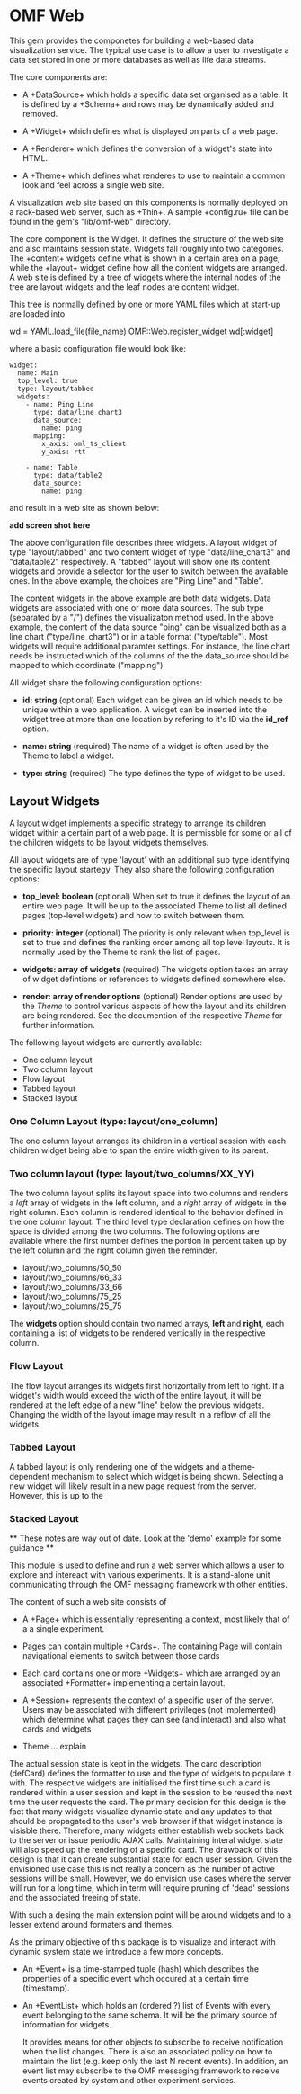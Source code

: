 # OMF Web

This gem provides the componetes for building a web-based data visualization service. 
The typical use case is to allow a user to investigate a data set stored in one or more databases
as well as life data streams.

The core components are:

* A +DataSource+ which holds a specific data set organised as a table. It is defined
by a +Schema+ and rows may be dynamically added and removed.
  
* A +Widget+ which defines what is displayed on parts of a web page. 

* A +Renderer+ which defines the conversion of a widget's state into HTML.

* A +Theme+ which defines what renderes to use to maintain a common look and feel
across a single web site.

A visualization web site based on this components is normally deployed on a rack-based
web server, such as +Thin+. A sample +config.ru+ file can be found in the gem's
"lib/omf-web" directory.

The core component is the Widget. It defines the structure of the web site and also maintains
session state. Widgets fall roughly into two categories. The +content+ widgets define what is 
shown in a certain area on a page, while the +layout+ widget define how all the content widgets
are arranged. A web site is defined by a tree of widgets where the internal nodes of the tree are layout 
widgets and the leaf nodes are content widget.

This tree is normally defined by one or more YAML files which at start-up are loaded into 

   wd = YAML.load_file(file_name)
   OMF::Web.register_widget wd[:widget]
   
where a basic configuration file would look like:

    widget:
      name: Main
      top_level: true
      type: layout/tabbed
      widgets: 
        - name: Ping Line
          type: data/line_chart3
          data_source: 
            name: ping
          mapping:
            x_axis: oml_ts_client
            y_axis: rtt
                    
        - name: Table
          type: data/table2
          data_source: 
            name: ping
            
and result in a web site as shown below:

__add screen shot here__

The above configuration file describes three widgets. A layout widget of type "layout/tabbed" and two content
widget of type "data/line_chart3" and "data/table2" respectively. A "tabbed" layout will show one its content
widgets and provide a selector for the user to switch between the available ones. In the above example, the 
choices are "Ping Line" and "Table". 

The content widgets in the above example are both data widgets. Data widgets are associated with one or more 
data sources. The sub type (separated by a "/") defines the visualizaton method used. In the above example, the 
content of the data source "ping" can be visualized both as a line chart ("type/line_chart3") or in a table
format ("type/table"). Most widgets will require additional paramter settings. For instance, the line chart needs
be instructed which of the columns of the the data_source should be mapped to which coordinate ("mapping").

All widget share the following configuration options:


* __id: string__ (optional)
Each widget can be given an id which needs to be unique within a web application. A widget can be 
inserted into the widget tree at more than one location by refering to it's ID via the __id_ref__ option. 

* __name: string__ (required)
The name of a widget is often used by the Theme to label a widget.

* __type: string__ (required)
The type defines the type of widget to be used.

## Layout Widgets

A layout widget implements a specific strategy to arrange its children widget within a certain part of a web page.
It is permissble for some or all of the children widgets to be layout widgets themselves. 

All layout widgets are of type 'layout' with an additional sub type identifying the specific layout startegy. They also 
share the following configuration options:

* __top_level: boolean__ (optional)
When set to true it defines the layout of an entire web page. It will be up to the associated Theme to list all
defined pages (top-level widgets) and how to switch between them.

* __priority: integer__ (optional)
The priority is only relevant when top_level is set to true and defines the ranking order among all top level
layouts. It is normally used by the Theme to rank the list of pages.

* __widgets: array of widgets__ (required)
The widgets option takes an array of widget defintions or references to widgets defined somewhere else.

* __render: array of render options__ (optional)
Render options are used by the _Theme_ to control various aspects of how the layout and its children are being 
rendered. See the documention of the respective _Theme_ for further information.

The following layout widgets are currently available:

* One column layout 
* Two column layout
* Flow layout
* Tabbed layout
* Stacked layout

### One Column Layout (type: layout/one_column)

The one column layout arranges its children in a vertical session with each children widget being able to 
span the entire width given to its parent.

### Two column layout (type: layout/two_columns/XX_YY)

The two column layout splits its layout space into two columns and renders a _left_ array of widgets in the 
left column, and a _right_ array of widgets in the right column. Each column is rendered identical to 
the behavior defined in the one column layout. The third level type declaration defines on how the space is
divided among the two columns. The following options are available where the first number defines the portion
in percent taken up by the left column and the right column given the reminder.

* layout/two_columns/50_50
* layout/two_columns/66_33
* layout/two_columns/33_66
* layout/two_columns/75_25
* layout/two_columns/25_75

The __widgets__ option should contain two named arrays, __left__ and __right__, each containing a list of widgets
to be rendered vertically in the respective column.

### Flow Layout 

The flow layout arranges its widgets first horizontally from left to right. If a widget's width would exceed 
the width of the entire layout, it will be rendered at the left edge of a new "line" below the previous widgets.
Changing the width of the layout image may result in a reflow of all the widgets.

### Tabbed Layout

A tabbed layout is only rendering one of the widgets and a theme-dependent mechanism to select which widget is being shown. 
Selecting a new widget will likely result in a new page request from the server. However, this is up to the  

### Stacked Layout


 ** These notes are way out of date. Look at the 'demo' example for some guidance **

This module is used to define and run a web server which allows a user to explore and
intereact with various experiments. It is a stand-alone unit communicating through
the OMF messaging framework with other entities.

The content of such a web site consists of

* A +Page+ which is essentially representing a context, most likely that of a
  a single experiment.

* Pages can contain multiple +Cards+. The containing Page will contain
  navigational elements to switch between those cards

* Each card contains one or more +Widgets+ which are arranged by an
  associated +Formatter+ implementing a certain layout.

* A +Session+ represents the context of a specific user of the server. Users
  may be associated with different privileges (not implemented) which determine
  what pages they can see (and interact) and also what cards and widgets

* Theme ... explain

The actual session state is kept in the widgets. The card description (defCard)
defines the formatter to use and the type of widgets to populate it with. The
respective widgets are initialised the first time such a card is rendered
within a user session and kept in the session to be reused the next time
the user requests the card. The primary decision for this design is the fact
that many widgets visualize dynamic state and any updates to that should be
propagated to the user's web browser if that widget instance is visisble there.
Therefore, many widgets either establish web sockets back to the server or
issue periodic AJAX calls. Maintaining interal widget state will also speed
up the rendering of a specific card. The drawback of this design is that it
can create substantial state for each user session. Given the envisioned use
case this is not really a concern as the number of active sessions will be small.
However, we do envision use cases where the server will run for a long time, which
in term will require pruning of 'dead' sessions and the associated freeing of
state.

With such a desing the main extension point will be around widgets and to a lesser
extend around formaters and themes.

As the primary objective of this package is to visualize and interact with dynamic
system state we introduce a few more concepts.

* An +Event+ is a time-stamped tuple (hash) which describes the properties of a
  specific event whch occured at a certain time (timestamp).

* An +EventList+ which holds an (ordered ?) list of Events with every event belonging
  to the same schema. It will be the primary source of information for widgets.

  It provides means for other objects to subscribe to receive notification when the
  list changes. There is also an associated policy on how to maintain the list
  (e.g. keep only the last N recent events). In addition, an event list may subscribe
  to the OMF messaging framework to receive events created by system and other
  experiment services.

